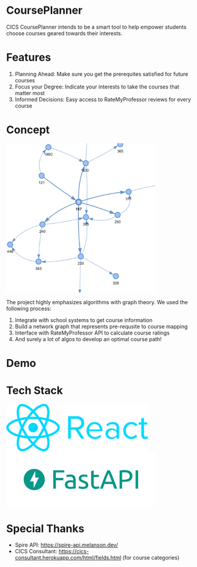 # CoursePlanner
CICS CoursePlanner intends to be a smart tool to help empower students choose courses geared towards their interests. 

# Features

1. Planning Ahead: Make sure you get the prerequites satisfied for future courses
2. Focus your Degree: Indicate your interests to take the courses that matter most
3. Informed Decisions: Easy access to RateMyProfessor reviews for every course

# Concept
<img src="./assets/graph.png" width="400"/>

The project highly emphasizes algorithms with graph theory. We used the following process:
1. Integrate with school systems to get course information
2. Build a network graph that represents pre-requsite to course mapping
3. Interface with RateMyProfessor API to calculate course ratings
4. And surely a lot of algos to develop an optimal course path!

# Demo
<link>

# Tech Stack
<img src="./assets/react.png" title="React Frontend Website" width="380"/>
<img src=".//assets/fast-api.png" title="Fast API Python Backend" width="400"/>


# Special Thanks
- Spire API: https://spire-api.melanson.dev/
- CICS Consultant: https://cics-consultant.herokuapp.com/html/fields.html (for course categories)